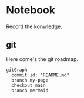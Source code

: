 # Notebook
Record the konwledge.

## git

Here come's the git roadmap.

```mermaid
gitGraph
  commit id: "README.md"
  branch my-page
  checkout main
  branch mermaid
```
